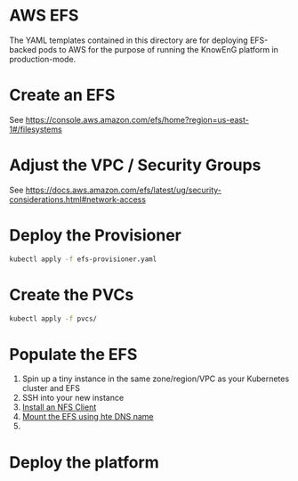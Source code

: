 # AWS EFS
The YAML templates contained in this directory are for deploying
EFS-backed pods to AWS for the purpose of running the KnowEnG platform
in production-mode.

# Create an EFS
See https://console.aws.amazon.com/efs/home?region=us-east-1#/filesystems

# Adjust the VPC / Security Groups
See https://docs.aws.amazon.com/efs/latest/ug/security-considerations.html#network-access

# Deploy the Provisioner
```bash
kubectl apply -f efs-provisioner.yaml
```

# Create the PVCs
```bash
kubectl apply -f pvcs/
```

# Populate the EFS
1. Spin up a tiny instance in the same zone/region/VPC as your Kubernetes cluster and EFS
2. SSH into your new instance
3. [Install an NFS Client](https://docs.aws.amazon.com/efs/latest/ug/mounting-fs.html#mounting-fs-install-nfsclient)
4. [Mount the EFS using hte DNS name](https://docs.aws.amazon.com/efs/latest/ug/mounting-fs-mount-cmd-dns-name.html)
5. 

# Deploy the platform
